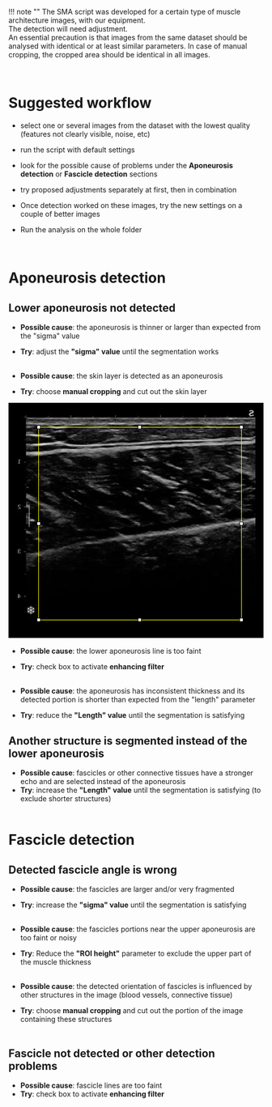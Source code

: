   
!!! note ""
    The SMA script was developed for a certain type of muscle architecture images, with our equipment.  
    The detection will need adjustment.  
    An essential precaution is that images from the same dataset should be analysed with identical or at least similar parameters. In case of manual cropping, the cropped area should be identical in all images.  

  <br>

# Suggested workflow  
- select one or several images from the dataset with the lowest quality (features not clearly visible, noise, etc)  
- run the script with default settings  
- look for the possible cause of problems under the **Aponeurosis detection** or **Fascicle detection** sections  
- try proposed adjustments separately at first, then in combination  
- Once detection worked on these images, try the new settings on a couple of better images  
- Run the analysis on the whole folder  
  
  <br>

# Aponeurosis detection  
## Lower aponeurosis not detected  
- **Possible cause**: the aponeurosis is thinner or larger than expected from the "sigma" value  
- **Try**: adjust the **"sigma" value** until the segmentation works  
  <br>
  
- **Possible cause**: the skin layer is detected as an aponeurosis  
- **Try**: choose **manual cropping** and cut out the skin layer  
  
![sma_image_cropping1.png](src%2Fsma_image_cropping1.png)  
  
- **Possible cause**: the lower aponeurosis line is too faint  
- **Try**: check box to activate **enhancing filter**  
  <br>
  
- **Possible cause**: the aponeurosis has inconsistent thickness and its detected portion is shorter than expected from the "length" parameter  
- **Try**: reduce the **"Length" value** until the segmentation is satisfying
  <br>
  
## Another structure is segmented instead of the lower aponeurosis  
- **Possible cause**: fascicles or other connective tissues have a stronger echo and are selected instead of the aponeurosis  
- **Try**: increase the **"Length" value** until the segmentation is satisfying (to exclude shorter structures)  
  <br>
  
# Fascicle detection  
## Detected fascicle angle is wrong  
- **Possible cause**: the fascicles are larger and/or very fragmented  
- **Try**: increase the **"sigma" value** until the segmentation is satisfying  
  <br>
  
- **Possible cause**: the fascicles portions near the upper aponeurosis are too faint or noisy  
- **Try**: Reduce the **"ROI height"** parameter to exclude the upper part of the muscle thickness  
  <br>
  
- **Possible cause**: the detected orientation of fascicles is influenced by other structures in the image (blood vessels, connective tissue)  
- **Try**: choose **manual cropping** and cut out the portion of the image containing these structures  
  <br>
  
## Fascicle not detected or other detection problems  
- **Possible cause**: fascicle lines are too faint  
- **Try**: check box to activate **enhancing filter**  
  
